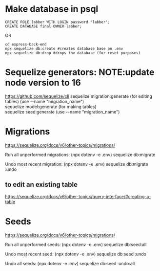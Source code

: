 # Make database in psql
``` 
CREATE ROLE labber WITH LOGIN password 'labber';
CREATE DATABASE final OWNER labber; 
```
OR

```
cd express-back-end
npx sequelize db:create #creates database base on .env
npx sequelize db:drop #drops the database (for reset purposes)
```
# Sequelize generators: NOTE:update node version to 16

https://github.com/sequelize/cli
sequelize migration:generate          (for editing tables) (use --name "migration_name")   
sequelize model:generate              (for making tables)       
sequelize seed:generate               (use --name "migration_name")   

# Migrations
https://sequelize.org/docs/v6/other-topics/migrations/

Run all unperformed migrations:
(npx dotenv -e .env) sequelize db:migrate  

Undo most recent migration:
(npx dotenv -e .env) sequelize db:migrate :undo

## to edit an existing table
https://sequelize.org/docs/v6/other-topics/query-interface/#creating-a-table

# Seeds
https://sequelize.org/docs/v6/other-topics/migrations/

Run all unperformed seeds:
(npx dotenv -e .env) sequelize db:seed:all 

Undo most recent seed:
(npx dotenv -e .env) sequelize db:seed :undo

Undo all seeds:
(npx dotenv -e .env) sequelize db:seed :undo:all
